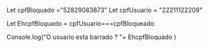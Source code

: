 
Let cpfBloquado ="52829083873"
Let cpfUsuario = "22211122209"

 Let EhcpfBloquado =  cpfUsuario===cpfBloqueado


Console.log("O usuario  esta barrado  ? "+ EhcpfBloquado )